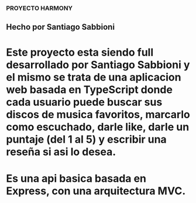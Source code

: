 ### PROYECTO HARMONY

## Hecho por Santiago Sabbioni

# Este proyecto esta siendo full desarrollado por Santiago Sabbioni y el mismo se trata de una aplicacion web basada en TypeScript donde cada usuario puede buscar sus discos de musica favoritos, marcarlo como escuchado, darle like, darle un puntaje (del 1 al 5) y escribir una reseña si asi lo desea.
# Es una api basica basada en Express, con una arquitectura MVC.